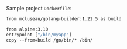 
Sample project `Dockerfile`:

```Dockerfile
from mcluseau/golang-builder:1.21.5 as build

from alpine:3.10
entrypoint ["/bin/myapp"]
copy --from=build /go/bin/* /bin/
```
